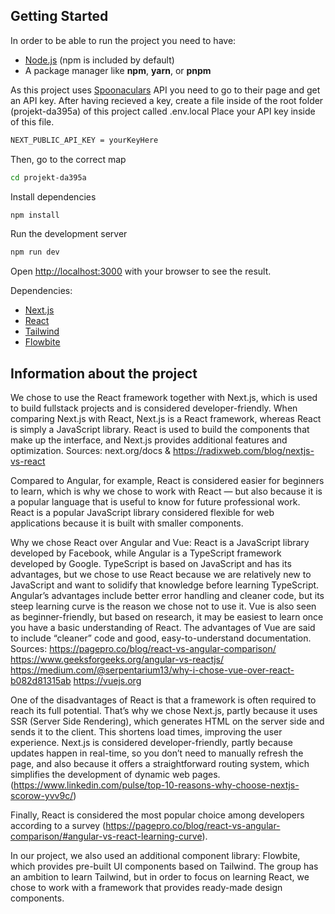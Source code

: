 ## Getting Started

In order to be able to run the project you need to have:
* [Node.js](https://nodejs.org/) (npm is included by default)
* A package manager like **npm**, **yarn**, or **pnpm**

As this project uses [Spoonaculars](https://spoonacular.com/food-api) API you need to go to their page and get an API key.
After having recieved a key, create a file inside of the root folder (projekt-da395a) of this project called .env.local
Place your API key inside of this file.

```bash
NEXT_PUBLIC_API_KEY = yourKeyHere
```

Then, go to the correct map
```bash
cd projekt-da395a
```

Install dependencies
```bash
npm install
```

Run the development server
```bash
npm run dev
```

Open [http://localhost:3000](http://localhost:3000) with your browser to see the result.

Dependencies:
- [Next.js](https://nextjs.org/)
- [React](https://react.dev/)
- [Tailwind](https://tailwindcss.com)
- [Flowbite](https://flowbite-react.com/)



## Information about the project

We chose to use the React framework together with Next.js, which is used to build fullstack projects and is considered developer-friendly. When comparing Next.js with React, Next.js is a React framework, whereas React is simply a JavaScript library. React is used to build the components that make up the interface, and Next.js provides additional features and optimization.
Sources: next.org/docs & https://radixweb.com/blog/nextjs-vs-react

Compared to Angular, for example, React is considered easier for beginners to learn, which is why we chose to work with React — but also because it is a popular language that is useful to know for future professional work. React is a popular JavaScript library considered flexible for web applications because it is built with smaller components. 

Why we chose React over Angular and Vue:
React is a JavaScript library developed by Facebook, while Angular is a TypeScript framework developed by Google. TypeScript is based on JavaScript and has its advantages, but we chose to use React because we are relatively new to JavaScript and want to solidify that knowledge before learning TypeScript. Angular’s advantages include better error handling and cleaner code, but its steep learning curve is the reason we chose not to use it. Vue is also seen as beginner-friendly, but based on research, it may be easiest to learn once you have a basic understanding of React. The advantages of Vue are said to include “cleaner” code and good, easy-to-understand documentation.
Sources:
https://pagepro.co/blog/react-vs-angular-comparison/
https://www.geeksforgeeks.org/angular-vs-reactjs/
https://medium.com/@serpentarium13/why-i-chose-vue-over-react-b082d81315ab
https://vuejs.org

One of the disadvantages of React is that a framework is often required to reach its full potential. That’s why we chose Next.js, partly because it uses SSR (Server Side Rendering), which generates HTML on the server side and sends it to the client. This shortens load times, improving the user experience. Next.js is considered developer-friendly, partly because updates happen in real-time, so you don’t need to manually refresh the page, and also because it offers a straightforward routing system, which simplifies the development of dynamic web pages.
(https://www.linkedin.com/pulse/top-10-reasons-why-choose-nextjs-scorow-yvv9c/)

Finally, React is considered the most popular choice among developers according to a survey
(https://pagepro.co/blog/react-vs-angular-comparison/#angular-vs-react-learning-curve).

In our project, we also used an additional component library: Flowbite, which provides pre-built UI components based on Tailwind. The group has an ambition to learn Tailwind, but in order to focus on learning React, we chose to work with a framework that provides ready-made design components.